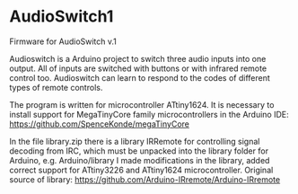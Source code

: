 # AudioSwitch1
Firmware for AudioSwitch v.1

Audioswitch is a Arduino project to switch three audio inputs into one output.
All of inputs are switched with buttons or with infrared remote control too.
Audioswitch can learn to respond to the codes of different types of remote controls.

The program is written for microcontroller ATtiny1624. It is necessary to install support for MegaTinyCore family microcontrollers in the Arduino IDE: https://github.com/SpenceKonde/megaTinyCore

In the file library.zip there is a library IRRemote for controlling signal decoding from IRC, which must be unpacked into the library folder for Arduino, e.g. Arduino/library
I made modifications in the library, added correct support for ATtiny3226 and ATtiny1624 microcontroller. Original source of library: https://github.com/Arduino-IRremote/Arduino-IRremote
